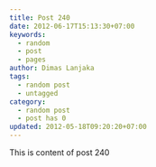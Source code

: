 ```yaml
---
title: Post 240
date: 2012-06-17T15:13:30+07:00
keywords:
  - random
  - post
  - pages
author: Dimas Lanjaka
tags:
  - random post
  - untagged
category:
  - random post
  - post has 0
updated: 2012-05-18T09:20:20+07:00
---
```

This is content of post 240